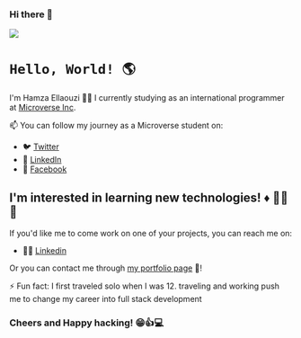 ### Hi there 👋

![](https://github-readme-stats.vercel.app/api?username=Hamzaoutdoors)

# `Hello, World! 🌎`

I'm Hamza Ellaouzi 👨‍💻 I currently studying as an international programmer at [Microverse Inc](https://www.microverse.org/).

📫 You can follow my journey as a Microverse student on:

- 🐦 [Twitter](https://twitter.com/EllaouziHamza)
- 🔗 [LinkedIn](https://www.linkedin.com/in/hamza-ellaouzi-137a45b8/)
- :pushpin: [Facebook](https://web.facebook.com/profile.php?id=100008420561138)

## I'm interested in learning new technologies! :diamonds: 🏃‍♂️💨

If you'd like me to come work on one of your projects, you can reach me on:

- 👨‍💼 [Linkedin](https://www.linkedin.com/in/hamza-ellaouzi-137a45b8/)

Or you can contact me through [my portfolio page](https://github.com/Hamzaoutdoors) 💼!

⚡ Fun fact:
I first traveled solo when I was 12. 
traveling and working push me to change my career into full stack development

### Cheers and Happy hacking! 😁👍💻


